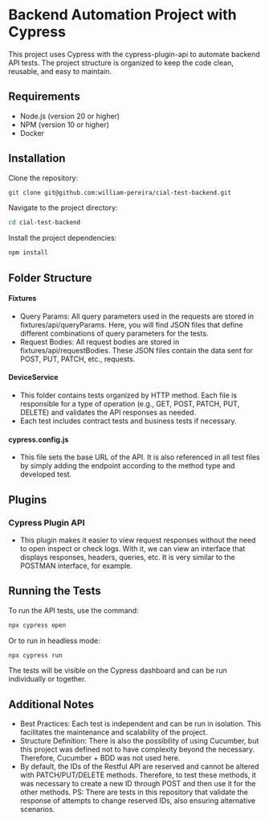 # Backend Automation Project with Cypress
This project uses Cypress with the cypress-plugin-api to automate backend API tests. The project structure is organized to keep the code clean, reusable, and easy to maintain.

## Requirements

- Node.js (version 20 or higher)
- NPM (version 10 or higher)
- Docker

## Installation
Clone the repository:
~~~bash
git clone git@github.com:william-pereira/cial-test-backend.git
~~~
Navigate to the project directory:

~~~bash
cd cial-test-backend
~~~

Install the project dependencies:

~~~bash
npm install
~~~

## Folder Structure
#### Fixtures

- Query Params: All query parameters used in the requests are stored in fixtures/api/queryParams. Here, you will find JSON files that define different combinations of query parameters for the tests.
- Request Bodies: All request bodies are stored in fixtures/api/requestBodies. These JSON files contain the data sent for POST, PUT, PATCH, etc., requests.

#### DeviceService

- This folder contains tests organized by HTTP method. Each file is responsible for a type of operation (e.g., GET, POST, PATCH, PUT, DELETE) and validates the API responses as needed.
- Each test includes contract tests and business tests if necessary.

#### cypress.config.js

- This file sets the base URL of the API. It is also referenced in all test files by simply adding the endpoint according to the method type and developed test.

## Plugins

### Cypress Plugin API
- This plugin makes it easier to view request responses without the need to open inspect or check logs. With it, we can view an interface that displays responses, headers, queries, etc. It is very similar to the POSTMAN interface, for example.

## Running the Tests

To run the API tests, use the command:

~~~bash
npx cypress open
~~~

Or to run in headless mode:

~~~bash
npx cypress run
~~~

The tests will be visible on the Cypress dashboard and can be run individually or together.

## Additional Notes

- Best Practices: Each test is independent and can be run in isolation. This facilitates the maintenance and scalability of the project.
- Structure Definition: There is also the possibility of using Cucumber, but this project was defined not to have complexity beyond the necessary. Therefore, Cucumber + BDD was not used here.
- By default, the IDs of the Restful API are reserved and cannot be altered with PATCH/PUT/DELETE methods. Therefore, to test these methods, it was necessary to create a new ID through POST and then use it for the other methods. PS: There are tests in this repository that validate the response of attempts to change reserved IDs, also ensuring alternative scenarios.
